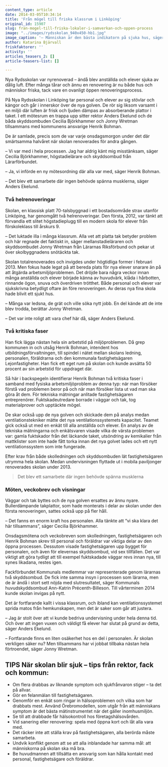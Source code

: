 ```yaml
---
content_type: article
date: 2014-03-05T10:34:14
title: 'Från mögel till friska klassrum i Linköping'
original_id: 15907
slug: fran-mogel-till-friska-lokaler-i-samverkan-och-oppen-process
image: "../images/rydsskolan_940x450-hb1.jpg"
image_caption: '– Människan är den bästa indikatorn på sjuka hus, säger skyddsombudet Cecilia Björkhammer på Nya Rydsskolan i Linköping, här tillsammans med kommunens intendent Henrik Bohman (t v) och rektor Anders Ekelund.'
author: Katarina Bjärvall
friskfaktorer: ''
activity: ''
articles_teasers_2: []
article-teasers-list: []

---
```


Nya Rydsskolan var nyrenoverad – ändå blev anställda och elever sjuka av dålig luft. Efter många tårar och ännu en renovering är nu både hus och människor friska, tack vare en ovanligt öppen renoveringsprocess.

På Nya Rydsskolan i Linköping tar personal och elever av sig stövlar och kängor och går i innerskor över de nya golven. De rör sig liksom varsamt i en miljö där luften är frisk och ljuden dämpas av absorberande plattor i taket. I ett mötesrum en trappa upp sitter rektor Anders Ekelund och de båda skyddsombuden Cecilia Björkhammer och Jonny Wretman tillsammans med kommunens ansvarige Henrik Bohman.

De är samlade, precis som de var varje onsdagsmorgon under det där smärtsamma halvåret när skolan renoverades för andra gången.

– Vi var med i hela processen. Jag har aldrig känt mig misstänksam, säger Cecilia Björkhammer, högstadielärare och skyddsombud från Lärarförbundet.

– Ja, vi införde en ny mötesordning där alla var med, säger Henrik Bohman.

– Det blev ett samarbete där ingen behövde spänna musklerna, säger Anders Ekelund.

### Två helrenoveringar

Skolan, en klassisk platt 70-talsbyggnad i ett bostadsområde strax utanför Linköping, har genomgått två helrenoveringar. Den första, 2012, var tänkt att förvandla ett slitet högstadieplugg till en modern skola för elever från förskoleklass till årskurs 9.

– Det luktade illa i många klassrum. Alla vet att platta tak betyder problem och här regnade det faktiskt in, säger mellanstadieläraren och skyddsombudet Jonny Wretman från Lärarnas Riksförbund och pekar ut över skolbyggnadens snötäckta tak.

Skolan totalrenoverades och invigdes under högtidliga former i februari 2013. Men fokus hade legat på att bereda plats för nya elever snarare än på att åtgärda arbetsmiljöproblemen. Det dröjde bara några veckor innan många anställda och elever började känna av huvudvärk, klåda i hårbotten, rinnande ögon, snuva och överdriven trötthet. Både personal och elever var sjukskrivna betydligt oftare än före renoveringen. Av deras nya fina skola hade blivit ett sjukt hus.

– Många var ledsna, de grät och ville söka nytt jobb. En del kände att de inte blev trodda, berättar Jonny Wretman.

– Det var inte roligt att vara chef här då, säger Anders Ekelund.

### Två kritiska faser

Han fick lägga nästan hela sin arbetstid på miljöproblemen. Då grep kommunen in och utsåg Henrik Bohman, intendent hos utbildningsförvaltningen, till spindel i nätet mellan skolans ledning, personalen, föräldrarna och den kommunala fastighetsägaren Lejonfastigheter. Han fick ett eget rum på skolan och kunde avsätta 50 procent av sin arbetstid för uppdraget där.

Så här i backspegeln identifierar Henrik Bohman två kritiska faser i samband med fysiska arbetsmiljöproblem av denna typ: när man försöker förstå vad problemen beror på och när man försöker lista ut vad man ska göra åt dem. För tekniska mätningar anlitade fastighetsägaren entreprenörer. Fuktskadeutredare borrade i väggar och tak, tog materialprover och upptäckte mögel.

De skar också upp de nya golven och skickade dem på analys medan ventilationstekniker mätte det nya ventilationssystemets kapacitet. Teamet gick också ut med en enkät till alla anställda och elever. En analys av de tekniska mätningarna och enkätsvaren visade vilka de värsta problemen var: gamla fuktskador från det läckande taket, utsöndring av kemikalier från mattklister som inte hade fått torka innan det nya golvet lades och ett nytt ventilationssystem som inte fungerade.

Efter krav från både skolledningen och skyddsombuden lät fastighetsägaren utrymma hela skolan. Medan undervisningen flyttade ut i mobila paviljonger renoverades skolan under 2013.

> Det blev ett samarbete där ingen behövde spänna musklerna

### Möten, veckobrev och visningar

Väggar och tak byttes och de nya golven ersattes av ännu nyare. Bullerdämpande takplattor, som hade monterats i delar av skolan under den första renoveringen, sattes också upp på fler håll.

– Det fanns en enorm kraft hos personalen. Alla tänkte att “vi ska klara det här tillsammans”, säger Cecilia Björkhammer.

Onsdagsmötena och veckobreven som skolledningen, fastighetsägaren och Henrik Bohman skrev till personal och föräldrar var viktiga delar av den öppna processen. Dessutom visade fastighetsägaren upp bygget för personalen, och även för elevernas skyddsombud, vid sex tillfällen. Det var viktigt att göra tydligt att till exempel fuktskadade väggar revs innan nya, till synes likadana, restes igen.

Fackförbundet Kommunals medlemmar var representerade genom lärarnas två skyddsombud. De fick inte samma insyn i processen som lärarna, men de är ändå i stort sett nöjda med slutresultatet, säger Kommunals huvudskyddsombud Ann-Katrin Précenth-Billeson. Till vårterminen 2014 kunde skolan invigas på nytt.

Det är fortfarande kallt i vissa klassrum, och ibland kan ventilationssystemet sprida matos från hemkunskapen, men det är saker som går att justera.

– Jag är stolt över att vi kunde bedriva undervisning under hela denna tid. Och över att ingen vuxen och väldigt få elever har slutat på grund av detta, säger Anders Ekelund.

– Fortfarande finns en liten osäkerhet hos en del i personalen. Är skolan verkligen säker nu? Men tillsammans har vi jobbat tillbaka nästan hela förtroendet, säger Jonny Wretman.

TIPS När skolan blir sjuk – tips från rektor, fack och kommun:
--------------------------------------------------------------

*   Om flera drabbas av liknande symptom och sjukfrånvaron stiger – ta det på allvar.
*   Gör en felanmälan till fastighetsägaren.
*   Genomför en enkät som ringar in hälsoproblemen och vilka som har drabbats mest. Använd Örebromodellen, som utgår från att människans symptom är det bästa mätinstrumentet när det gäller inomhusmiljön.
*   Se till att drabbade får hälsokontroll hos företagshälsovården.
*   Vid sanering eller renovering: spela med öppna kort och låt alla vara med.
*   Det räcker inte att ställa krav på fastighetsägaren, alla berörda måste samarbeta.
*   Undvik konflikt genom att se att alla inblandade har samma mål: att människorna på skolan ska må bra.
*   Be huvudmannen att tillsätta en ansvarig som kan hålla kontakt med personal, fastighetsägare och föräldrar.

